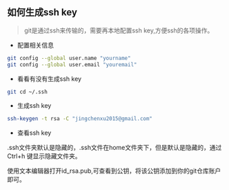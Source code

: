 ## 如何生成ssh key

> git是通过ssh来传输的，需要再本地配置ssh key,方便ssh的各项操作。

- 配置相关信息
````bash
git config --global user.name "yourname"
git config --global user.email "youremail"
````

- 看看有没有生成ssh key

````bash
git cd ~/.ssh
````

- 生成ssh key

````bash
ssh-keygen -t rsa -C "jingchenxu2015@gmail.com"
````

- 查看ssh key

.ssh文件夹默认是隐藏的，.ssh文件在home文件夹下，但是默认是隐藏的，通过 Ctrl+h 键显示隐藏文件夹。

使用文本编辑器打开id_rsa.pub,可查看到公钥，将该公钥添加到你的git仓库账户即可。
